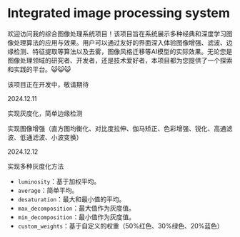 # Integrated image processing system

欢迎访问我的综合图像处理系统项目！该项目旨在系统展示多种经典和深度学习图像处理算法的应用与效果。用户可以通过友好的界面深入体验图像增强、滤波、边缘检测、特征提取等算法以及去雾，图像风格迁移等AI模型的实际效果。无论您是图像处理领域的研究者、开发者，还是技术爱好者，本项目都为您提供了一个探索和实践的平台。😺😺😺

该项目正在开发中，敬请期待

2024.12.11

实现灰度化，简单边缘检测

实现图像增强（直方图均衡化、对比度拉伸、伽马矫正、色彩增强、锐化、高通滤波、低通滤波、小波变换）

2024.12.12

实现多种灰度化方法

- `luminosity`：基于加权平均。
- `average`：简单平均。
- `desaturation`：最大和最小值的平均。
- `max_decomposition`：最大值作为灰度值。
- `min_decomposition`：最小值作为灰度值。
- `custom_weights`：基于自定义的权重（50%红色、30%绿色、20%蓝色）